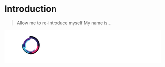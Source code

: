 # Introduction

> Allow me to re-introduce myself My name is...

![](<.gitbook/assets/organizr-logo-h (1).png>)

